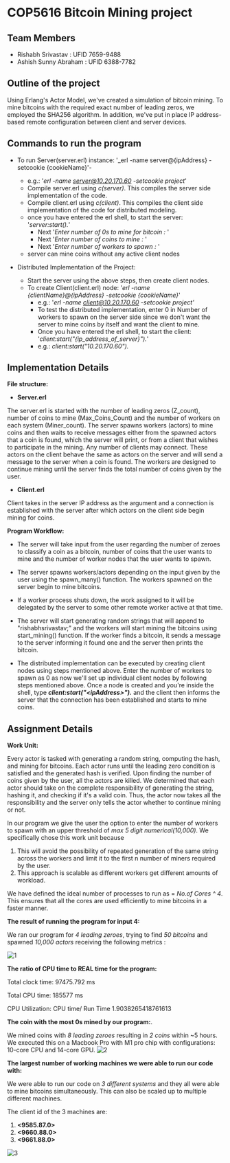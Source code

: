 # COP5616 Bitcoin Mining project

## Team Members

- Rishabh Srivastav : UFID 7659-9488
- Ashish Sunny Abraham : UFID 6388-7782

## Outline of the project

Using Erlang's Actor Model, we've created a simulation of bitcoin mining. To mine bitcoins with the required exact number of leading zeros, we employed the SHA256 algorithm. In addition, we've put in place IP address-based remote configuration between client and server devices.

## Commands to run the program 

- To run Server(server.erl) instance: '_erl -name server@{ipAddress} -setcookie {cookieName}'-

    - e.g.: '_erl -name server@10.20.170.60 -setcookie project_'
    - Compile server.erl using _c(server)_. This compiles the server side implementation of the code.
    - Compile client.erl using _c(client)_. This compiles the client side implementation of the code for distributed modeling.
    - once you have entered the erl shell, to start the server: '_server:start()._'
      - Next '_Enter number of 0s to mine for bitcoin :_ '
      - Next '_Enter number of coins to mine :_ '
      - Next '_Enter number of workers to spawn :_ '
    - server can mine coins without any active client nodes

- Distributed Implementation of the Project:
    - Start the server using the above steps, then create client nodes.
    - To create Client(client.erl) node: '_erl -name {clientName}@{ipAddress} -setcookie {cookieName}_'
      - e.g.: '_erl -name client@10.20.170.60 -setcookie project'_
      - To test the distributed implementation, enter 0 in Number of workers to spawn on the server side since we don't want          the server to mine coins by itself and want the client to mine.
      - Once you have entered the erl shell, to start the client: '_client:start("{ip\_address\_of\_server}")._'
      - e.g.: _client:start("10.20.170.60")._

## Implementation Details 

**File structure:**

- **Server.erl**

The server.erl is started with the number of leading zeros (Z\_count), number of coins to mine (Max\_Coins\_Count) and the number of workers on each system (Miner\_count). The server spawns workers (actors) to mine coins and then waits to receive messages either from the spawned actors that a coin is found, which the server will print, or from a client that wishes to participate in the mining. Any number of clients may connect. These actors on the client behave the same as actors on the server and will send a message to the server when a coin is found. The workers are designed to continue mining until the server finds the total number of coins given by the user.

- **Client.erl**

Client takes in the server IP address as the argument and a connection is established with the server after which actors on the client side begin mining for coins.

**Program Workflow:**

- The server will take input from the user regarding the number of zeroes to classify a coin as a bitcoin, number of coins that the user wants to mine and the number of worker nodes that the user wants to spawn.

- The server spawns workers/actors depending on the input given by the user using the spawn\_many() function. The workers spawned on the server begin to mine bitcoins.

- If a worker process shuts down, the work assigned to it will be delegated by the server to some other remote worker active at that time.

- The server will start generating random strings that will append to "rishabhsrivastav;" and the workers will start mining the bitcoins using start\_mining() function. If the worker finds a bitcoin, it sends a message to the server informing it found one and the server then prints the bitcoin.

- The distributed implementation can be executed by creating client nodes using steps mentioned above. Enter the number of workers to spawn as 0 as now we'll set up individual client nodes by following steps mentioned above. Once a node is created and you're inside the shell, type _**client:start("\<ipAddress\>").**_ and the client then informs the server that the connection has been established and starts to mine coins.

## Assignment Details
**Work Unit:**

Every actor is tasked with generating a random string, computing the hash, and mining for bitcoins. Each actor runs until the leading zero condition is satisfied and the generated hash is verified. Upon finding the number of coins given by the user, all the actors are killed. We determined that each actor should take on the complete responsibility of generating the string, hashing it, and checking if it's a valid coin. Thus, the actor now takes all the responsibility and the server only tells the actor whether to continue mining or not.

In our program we give the user the option to enter the number of workers to spawn with an upper threshold of _max 5 digit numerical(10,000)_. We specifically chose this work unit because

1. This will avoid the possibility of repeated generation of the same string across the workers and limit it to the first n number of miners required by the user.
2. This approach is scalable as different workers get different amounts of workload.

We have defined the ideal number of processes to run as = _No.of Cores ^ 4_. This ensures that all the cores are used efficiently to mine bitcoins in a faster manner.

**The result of running the program for input 4:**

We ran our program for _4 leading zeroes_, trying to find _50 bitcoins_ and spawned _10,000 actors_ receiving the following metrics :

![1](https://user-images.githubusercontent.com/70634373/192115790-e9525294-33f1-4936-bf3c-1123c19bb6a8.png)

**The ratio of CPU time to REAL time for the program:**

Total clock time: 97475.792 ms

Total CPU time: 185577 ms

CPU Utilization: CPU time/ Run Time 1.9038265418761613

**The coin with the most 0s mined by our program:**.

We mined coins with _8 leading zeroes_ resulting in _2 coins_ within ~5 hours. We executed this on a Macbook Pro with M1 pro chip with configurations: 10-core CPU and 14-core GPU. 
![2](https://user-images.githubusercontent.com/70634373/192115729-fd99b350-3649-4341-88ec-6bb167226c83.png)

**The largest number of working machines we were able to run our code with:**

We were able to run our code on _3 different systems_ and they all were able to mine bitcoins simultaneously. This can also be scaled up to multiple different machines.

The client id of the 3 machines are:

1. **\<9585.87.0\>**
2. **\<9660.88.0\>**
3. **\<9661.88.0\>**

![3](https://user-images.githubusercontent.com/70634373/192115615-81697851-9f2a-438e-b425-3657fdcdbf27.png)



